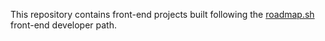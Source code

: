 This repository contains front-end projects built following the [roadmap.sh](https://roadmap.sh/projects) front-end developer path.

